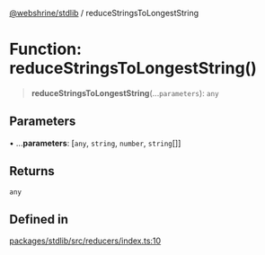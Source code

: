 [@webshrine/stdlib](../globals.md) / reduceStringsToLongestString

# Function: reduceStringsToLongestString()

> **reduceStringsToLongestString**(...`parameters`): `any`

## Parameters

• ...**parameters**: [`any`, `string`, `number`, `string`[]]

## Returns

`any`

## Defined in

[packages/stdlib/src/reducers/index.ts:10](https://github.com/webshrine/webshrine/blob/8cedc3f2efca3108f17475a5ce8404715d0d24a5/packages/stdlib/src/reducers/index.ts#L10)
